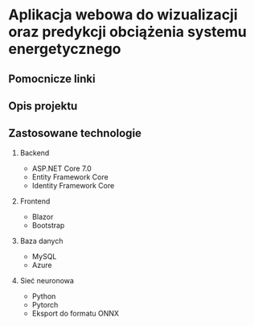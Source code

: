 # Aplikacja webowa do wizualizacji oraz predykcji obciążenia systemu energetycznego

## Pomocnicze linki


## Opis projektu

## Zastosowane technologie

1. Backend
   - ASP.NET Core 7.0
   - Entity Framework Core
   - Identity Framework Core

2. Frontend
   - Blazor
   - Bootstrap

3. Baza danych
   - MySQL
   - Azure

4. Sieć neuronowa
   - Python
   - Pytorch
   - Eksport do formatu ONNX


